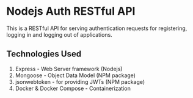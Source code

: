 # Nodejs Auth RESTful API

This is a RESTful API for serving authentication requests for registering, logging in and logging out of applications.

## Technologies Used

1. Express - Web Server framework (Nodejs)
2. Mongoose - Object Data Model (NPM package)
3. jsonwebtoken - for providing JWTs (NPM package)
4. Docker & Docker Compose - Containerization
